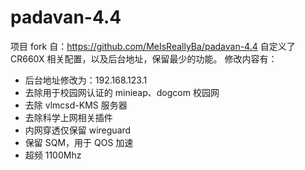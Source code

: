 # padavan-4.4 #
项目 fork 自：https://github.com/MeIsReallyBa/padavan-4.4
自定义了 CR660X 相关配置，以及后台地址，保留最少的功能。
修改内容有：
 - 后台地址修改为：192.168.123.1
 - 去除用于校园网认证的 minieap、dogcom 校园网
 - 去除 vlmcsd-KMS 服务器
 - 去除科学上网相关插件
 - 内网穿透仅保留 wireguard
 - 保留 SQM，用于 QOS 加速
 - 超频 1100Mhz
